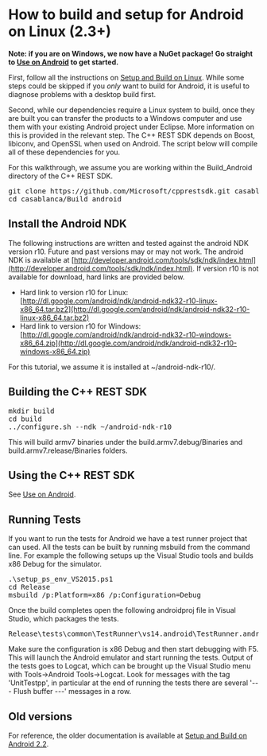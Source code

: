 # How to build and setup for Android on Linux (2.3+)

**Note: if you are on Windows, we now have a NuGet package! Go straight to [Use on Android](How-to-build-for-Android) to get started.**  

First, follow all the instructions on [Setup and Build on Linux](How-to-build-for-Linux). While some steps could be skipped if you _only_ want to build for Android, it is useful to diagnose problems with a desktop build first.  

Second, while our dependencies require a Linux system to build, once they are built you can transfer the products to a Windows computer and use them with your existing Android project under Eclipse. More information on this is provided in the relevant step. The C++ REST SDK depends on Boost, libiconv, and OpenSSL when used on Android. The script below will compile all of these dependencies for you.  

For this walkthrough, we assume you are working within the <span class="codeInline">Build_Android</span> directory of the C++ REST SDK.  

<pre>git clone https://github.com/Microsoft/cpprestsdk.git casablanca
cd casablanca/Build_android
</pre>

## Install the Android NDK

The following instructions are written and tested against the android NDK version r10\. Future and past versions may or may not work. The android NDK is available at [http://developer.android.com/tools/sdk/ndk/index.html](http://developer.android.com/tools/sdk/ndk/index.html). If version r10 is not available for download, hard links are provided below.  

*   Hard link to version r10 for Linux: [http://dl.google.com/android/ndk/android-ndk32-r10-linux-x86_64.tar.bz2](http://dl.google.com/android/ndk/android-ndk32-r10-linux-x86_64.tar.bz2)
*   Hard link to version r10 for Windows: [http://dl.google.com/android/ndk/android-ndk32-r10-windows-x86_64.zip](http://dl.google.com/android/ndk/android-ndk32-r10-windows-x86_64.zip)

For this tutorial, we assume it is installed at <span class="codeInline">~/android-ndk-r10/</span>.  

## Building the C++ REST SDK

<pre>mkdir build
cd build
../configure.sh --ndk ~/android-ndk-r10
</pre>

This will build armv7 binaries under the <span class="codeInline">build.armv7.debug/Binaries</span> and <span class="codeInline">build.armv7.release/Binaries</span> folders.  

## Using the C++ REST SDK

See [Use on Android](How-to-build-for-Android).  

## Running Tests

If you want to run the tests for Android we have a test runner project that can used. All the tests can be built by running msbuild from the command line. For example the following setups up the Visual Studio tools and builds x86 Debug for the simulator.  

<pre>.\setup_ps_env_VS2015.ps1
cd Release
msbuild /p:Platform=x86 /p:Configuration=Debug
</pre>

Once the build completes open the following androidproj file in Visual Studio, which packages the tests.  

<pre>Release\tests\common\TestRunner\vs14.android\TestRunner.android.Packaging\TestRunner.android.Packaging.androidproj
</pre>

Make sure the configuration is x86 Debug and then start debugging with F5\. This will launch the Android emulator and start running the tests. Output of the tests goes to Logcat, which can be brought up the Visual Studio menu with Tools->Android Tools->Logcat. Look for messages with the tag 'UnitTestpp', in particular at the end of running the tests there are several '--- Flush buffer ---' messages in a row.  

## Old versions

For reference, the older documentation is available at [Setup and Build on Android 2.2](https://casablanca.codeplex.com/wikipage?title=Setup%20and%20Build%20on%20Android%202.2&referringTitle=Setup%20and%20Build%20on%20Android).